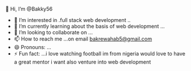 👋 Hi, I’m @Bakky56
- 👀 I’m interested in .full stack web development ..
- 🌱 I’m currently learning about the basis of web development  ...
- 💞 I’m looking to collaborate on ...
- 📫 How to reach me ...on email bakrewahab5@gmail.com
- 😄 Pronouns: ...
- ⚡ Fun fact: ...i love watching football
                im from nigeria
would love to have a great mentor i want also venture into web development
